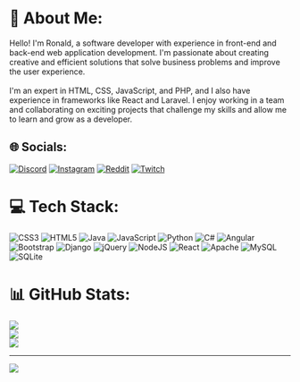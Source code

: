 # 💫 About Me:
Hello! I'm Ronald, a software developer with experience in front-end and back-end web application development. I'm passionate about creating creative and efficient solutions that solve business problems and improve the user experience.<br><br>I'm an expert in HTML, CSS, JavaScript, and PHP, and I also have experience in frameworks like React and Laravel. I enjoy working in a team and collaborating on exciting projects that challenge my skills and allow me to learn and grow as a developer.


## 🌐 Socials:
[![Discord](https://img.shields.io/badge/Discord-%237289DA.svg?logo=discord&logoColor=white)](https://discord.gg/Ronalito#6344) [![Instagram](https://img.shields.io/badge/Instagram-%23E4405F.svg?logo=Instagram&logoColor=white)](https://instagram.com/ronfjimenez) [![Reddit](https://img.shields.io/badge/Reddit-%23FF4500.svg?logo=Reddit&logoColor=white)](https://reddit.com/user/Ronalitocol23) [![Twitch](https://img.shields.io/badge/Twitch-%239146FF.svg?logo=Twitch&logoColor=white)](https://twitch.tv/ronyime) 

# 💻 Tech Stack:
![CSS3](https://img.shields.io/badge/css3-%231572B6.svg?style=for-the-badge&logo=css3&logoColor=white) ![HTML5](https://img.shields.io/badge/html5-%23E34F26.svg?style=for-the-badge&logo=html5&logoColor=white) ![Java](https://img.shields.io/badge/java-%23ED8B00.svg?style=for-the-badge&logo=java&logoColor=white) ![JavaScript](https://img.shields.io/badge/javascript-%23323330.svg?style=for-the-badge&logo=javascript&logoColor=%23F7DF1E) ![Python](https://img.shields.io/badge/python-3670A0?style=for-the-badge&logo=python&logoColor=ffdd54) ![C#](https://img.shields.io/badge/c%23-%23239120.svg?style=for-the-badge&logo=c-sharp&logoColor=white) ![Angular](https://img.shields.io/badge/angular-%23DD0031.svg?style=for-the-badge&logo=angular&logoColor=white) ![Bootstrap](https://img.shields.io/badge/bootstrap-%23563D7C.svg?style=for-the-badge&logo=bootstrap&logoColor=white) ![Django](https://img.shields.io/badge/django-%23092E20.svg?style=for-the-badge&logo=django&logoColor=white) ![jQuery](https://img.shields.io/badge/jquery-%230769AD.svg?style=for-the-badge&logo=jquery&logoColor=white) ![NodeJS](https://img.shields.io/badge/node.js-6DA55F?style=for-the-badge&logo=node.js&logoColor=white) ![React](https://img.shields.io/badge/react-%2320232a.svg?style=for-the-badge&logo=react&logoColor=%2361DAFB) ![Apache](https://img.shields.io/badge/apache-%23D42029.svg?style=for-the-badge&logo=apache&logoColor=white) ![MySQL](https://img.shields.io/badge/mysql-%2300f.svg?style=for-the-badge&logo=mysql&logoColor=white) ![SQLite](https://img.shields.io/badge/sqlite-%2307405e.svg?style=for-the-badge&logo=sqlite&logoColor=white)
# 📊 GitHub Stats:
![](https://github-readme-stats.vercel.app/api?username=RonaldRodriguez23&theme=merko&hide_border=false&include_all_commits=false&count_private=false)<br/>
![](https://github-readme-streak-stats.herokuapp.com/?user=RonaldRodriguez23&theme=merko&hide_border=false)<br/>
![](https://github-readme-stats.vercel.app/api/top-langs/?username=RonaldRodriguez23&theme=merko&hide_border=false&include_all_commits=false&count_private=false&layout=compact)

---
[![](https://visitcount.itsvg.in/api?id=RonaldRodriguez23&icon=0&color=0)](https://visitcount.itsvg.in)

<!-- Proudly created with GPRM ( https://gprm.itsvg.in ) -->
